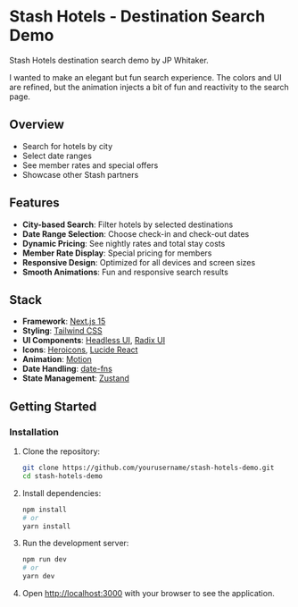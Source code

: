 # Stash Hotels - Destination Search Demo

Stash Hotels destination search demo by JP Whitaker.

I wanted to make an elegant but fun search experience.  The colors and UI are refined, but the animation injects a bit of fun and reactivity to the search page.


## Overview


- Search for hotels by city
- Select date ranges
- See member rates and special offers
- Showcase other Stash partners

## Features

- **City-based Search**: Filter hotels by selected destinations
- **Date Range Selection**: Choose check-in and check-out dates
- **Dynamic Pricing**: See nightly rates and total stay costs
- **Member Rate Display**: Special pricing for members
- **Responsive Design**: Optimized for all devices and screen sizes
- **Smooth Animations**: Fun and responsive search results

## Stack

- **Framework**: [Next.js 15](https://nextjs.org/)
- **Styling**: [Tailwind CSS](https://tailwindcss.com/)
- **UI Components**: [Headless UI](https://headlessui.com/), [Radix UI](https://www.radix-ui.com/)
- **Icons**: [Heroicons](https://heroicons.com/), [Lucide React](https://lucide.dev/)
- **Animation**: [Motion](https://motion.dev/)
- **Date Handling**: [date-fns](https://date-fns.org/)
- **State Management**: [Zustand](https://zustand-demo.pmnd.rs/)

## Getting Started



### Installation

1. Clone the repository:
   ```bash
   git clone https://github.com/yourusername/stash-hotels-demo.git
   cd stash-hotels-demo
   ```

2. Install dependencies:
   ```bash
   npm install
   # or
   yarn install
   ```

3. Run the development server:
   ```bash
   npm run dev
   # or
   yarn dev
   ```

4. Open [http://localhost:3000](http://localhost:3000) with your browser to see the application.


